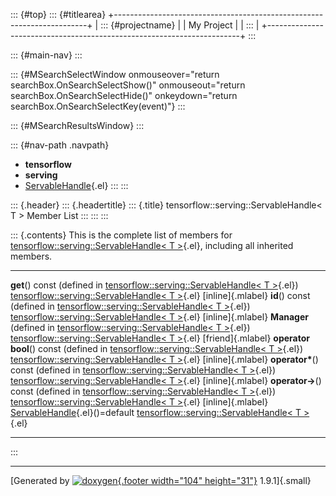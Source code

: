 ::: {#top}
::: {#titlearea}
+-----------------------------------------------------------------------+
| ::: {#projectname}                                                    |
| My Project                                                            |
| :::                                                                   |
+-----------------------------------------------------------------------+
:::

::: {#main-nav}
:::

::: {#MSearchSelectWindow onmouseover="return searchBox.OnSearchSelectShow()" onmouseout="return searchBox.OnSearchSelectHide()" onkeydown="return searchBox.OnSearchSelectKey(event)"}
:::

::: {#MSearchResultsWindow}
:::

::: {#nav-path .navpath}
-   **tensorflow**
-   **serving**
-   [ServableHandle](classtensorflow_1_1serving_1_1ServableHandle.html){.el}
:::
:::

::: {.header}
::: {.headertitle}
::: {.title}
tensorflow::serving::ServableHandle\< T \> Member List
:::
:::
:::

::: {.contents}
This is the complete list of members for
[tensorflow::serving::ServableHandle\< T
\>](classtensorflow_1_1serving_1_1ServableHandle.html){.el}, including
all inherited members.

  --------------------------------------------------------------------------------------------------------------------------------------------- ------------------------------------------------------------------------------------------------------ -------------------
  **get**() const (defined in [tensorflow::serving::ServableHandle\< T \>](classtensorflow_1_1serving_1_1ServableHandle.html){.el})             [tensorflow::serving::ServableHandle\< T \>](classtensorflow_1_1serving_1_1ServableHandle.html){.el}   [inline]{.mlabel}
  **id**() const (defined in [tensorflow::serving::ServableHandle\< T \>](classtensorflow_1_1serving_1_1ServableHandle.html){.el})              [tensorflow::serving::ServableHandle\< T \>](classtensorflow_1_1serving_1_1ServableHandle.html){.el}   [inline]{.mlabel}
  **Manager** (defined in [tensorflow::serving::ServableHandle\< T \>](classtensorflow_1_1serving_1_1ServableHandle.html){.el})                 [tensorflow::serving::ServableHandle\< T \>](classtensorflow_1_1serving_1_1ServableHandle.html){.el}   [friend]{.mlabel}
  **operator bool**() const (defined in [tensorflow::serving::ServableHandle\< T \>](classtensorflow_1_1serving_1_1ServableHandle.html){.el})   [tensorflow::serving::ServableHandle\< T \>](classtensorflow_1_1serving_1_1ServableHandle.html){.el}   [inline]{.mlabel}
  **operator\***() const (defined in [tensorflow::serving::ServableHandle\< T \>](classtensorflow_1_1serving_1_1ServableHandle.html){.el})      [tensorflow::serving::ServableHandle\< T \>](classtensorflow_1_1serving_1_1ServableHandle.html){.el}   [inline]{.mlabel}
  **operator-\>**() const (defined in [tensorflow::serving::ServableHandle\< T \>](classtensorflow_1_1serving_1_1ServableHandle.html){.el})     [tensorflow::serving::ServableHandle\< T \>](classtensorflow_1_1serving_1_1ServableHandle.html){.el}   [inline]{.mlabel}
  [ServableHandle](classtensorflow_1_1serving_1_1ServableHandle.html#afa693e4f7cf135262c7f0babfc4d42ec){.el}()=default                          [tensorflow::serving::ServableHandle\< T \>](classtensorflow_1_1serving_1_1ServableHandle.html){.el}   
  --------------------------------------------------------------------------------------------------------------------------------------------- ------------------------------------------------------------------------------------------------------ -------------------
:::

------------------------------------------------------------------------

[Generated by [![doxygen](doxygen.svg){.footer width="104"
height="31"}](https://www.doxygen.org/index.html) 1.9.1]{.small}
